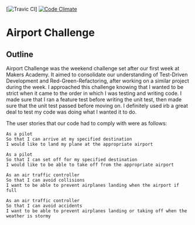 [![Travic CI](https://travis-ci.org/emilyworrall/airport_challenge.svg?branch=master)]
[![Code Climate](https://codeclimate.com/github/emilyworrall/airport_challenge/badges/gpa.svg)](https://codeclimate.com/github/emilyworrall/airport_challenge)

Airport Challenge
=================

Outline
---------

Airport Challenge was the weekend challenge set after our first week at Makers Academy. It aimed to consolidate our understanding of Test-Driven Development and Red-Green-Refactoring, after working on a similar project during the week. I approached this challenge knowing that I wanted to be strict when it came to the order in which I was testing and writing code. I made sure that I ran a feature test before writing the unit test, then made sure that the unit test passed before moving on. I definitely used irb a great deal to test my code was doing what I wanted it to do.

The user stories that our code had to comply with were as follows:

```
As a pilot
So that I can arrive at my specified destination
I would like to land my plane at the appropriate airport

As a pilot
So that I can set off for my specified destination
I would like to be able to take off from the appropriate airport

As an air traffic controller
So that I can avoid collisions
I want to be able to prevent airplanes landing when the airport if full

As an air traffic controller
So that I can avoid accidents
I want to be able to prevent airplanes landing or taking off when the weather is stormy
```


